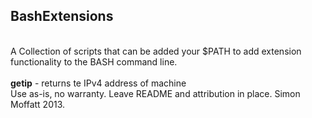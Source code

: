 BashExtensions
--------------
<br/>
A Collection of scripts that can be added your $PATH to add extension functionality to the BASH command line.
<br/>
<br/>
<b>getip</b> - returns te IPv4 address of machine
<br/>
Use as-is, no warranty.  Leave README and attribution in place.  Simon Moffatt 2013.

